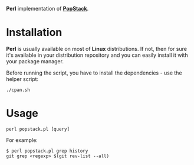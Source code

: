 **Perl** implementation of [**PopStack**](https://github.com/rafalwrzeszcz/popstack).

# Installation

**Perl** is usually available on most of **Linux** distributions. If not, then for sure it's available in your
distribution repository and you can easily install it with your package manager.

Before running the script, you have to install the dependencies - use the helper script:

```
./cpan.sh
```

# Usage

```
perl popstack.pl [query]
```

For example:

```
$ perl popstack.pl grep history
git grep <regexp> $(git rev-list --all)
```
